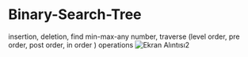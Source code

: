 # Binary-Search-Tree
insertion, deletion, find min-max-any number, traverse (level order, pre order, post order, in order ) operations
![Ekran Alıntısı2](https://user-images.githubusercontent.com/44004959/124672185-49033980-debf-11eb-9fb2-ccfa24021349.PNG)
